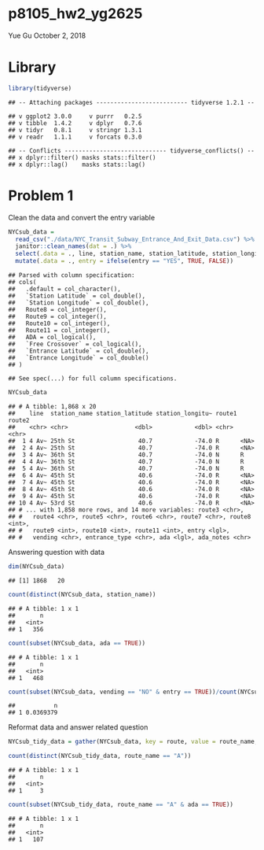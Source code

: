 p8105\_hw2\_yg2625
================
Yue Gu
October 2, 2018

Library
=======

``` r
library(tidyverse)
```

    ## -- Attaching packages -------------------------- tidyverse 1.2.1 --

    ## v ggplot2 3.0.0     v purrr   0.2.5
    ## v tibble  1.4.2     v dplyr   0.7.6
    ## v tidyr   0.8.1     v stringr 1.3.1
    ## v readr   1.1.1     v forcats 0.3.0

    ## -- Conflicts ----------------------------- tidyverse_conflicts() --
    ## x dplyr::filter() masks stats::filter()
    ## x dplyr::lag()    masks stats::lag()

Problem 1
=========

Clean the data and convert the entry variable

``` r
NYCsub_data = 
  read_csv("./data/NYC_Transit_Subway_Entrance_And_Exit_Data.csv") %>% 
  janitor::clean_names(dat = .) %>% 
  select(.data = ., line, station_name, station_latitude, station_longitude, route1:route11, entry, vending, entrance_type, ada, ada_notes) %>% 
  mutate(.data = ., entry = ifelse(entry == "YES", TRUE, FALSE))
```

    ## Parsed with column specification:
    ## cols(
    ##   .default = col_character(),
    ##   `Station Latitude` = col_double(),
    ##   `Station Longitude` = col_double(),
    ##   Route8 = col_integer(),
    ##   Route9 = col_integer(),
    ##   Route10 = col_integer(),
    ##   Route11 = col_integer(),
    ##   ADA = col_logical(),
    ##   `Free Crossover` = col_logical(),
    ##   `Entrance Latitude` = col_double(),
    ##   `Entrance Longitude` = col_double()
    ## )

    ## See spec(...) for full column specifications.

``` r
NYCsub_data 
```

    ## # A tibble: 1,868 x 20
    ##    line  station_name station_latitude station_longitu~ route1 route2
    ##    <chr> <chr>                   <dbl>            <dbl> <chr>  <chr> 
    ##  1 4 Av~ 25th St                  40.7            -74.0 R      <NA>  
    ##  2 4 Av~ 25th St                  40.7            -74.0 R      <NA>  
    ##  3 4 Av~ 36th St                  40.7            -74.0 N      R     
    ##  4 4 Av~ 36th St                  40.7            -74.0 N      R     
    ##  5 4 Av~ 36th St                  40.7            -74.0 N      R     
    ##  6 4 Av~ 45th St                  40.6            -74.0 R      <NA>  
    ##  7 4 Av~ 45th St                  40.6            -74.0 R      <NA>  
    ##  8 4 Av~ 45th St                  40.6            -74.0 R      <NA>  
    ##  9 4 Av~ 45th St                  40.6            -74.0 R      <NA>  
    ## 10 4 Av~ 53rd St                  40.6            -74.0 R      <NA>  
    ## # ... with 1,858 more rows, and 14 more variables: route3 <chr>,
    ## #   route4 <chr>, route5 <chr>, route6 <chr>, route7 <chr>, route8 <int>,
    ## #   route9 <int>, route10 <int>, route11 <int>, entry <lgl>,
    ## #   vending <chr>, entrance_type <chr>, ada <lgl>, ada_notes <chr>

Answering question with data

``` r
dim(NYCsub_data)
```

    ## [1] 1868   20

``` r
count(distinct(NYCsub_data, station_name))
```

    ## # A tibble: 1 x 1
    ##       n
    ##   <int>
    ## 1   356

``` r
count(subset(NYCsub_data, ada == TRUE))
```

    ## # A tibble: 1 x 1
    ##       n
    ##   <int>
    ## 1   468

``` r
count(subset(NYCsub_data, vending == "NO" & entry == TRUE))/count(NYCsub_data)
```

    ##           n
    ## 1 0.0369379

Reformat data and answer related question

``` r
NYCsub_tidy_data = gather(NYCsub_data, key = route, value = route_name, route1:route11)

count(distinct(NYCsub_tidy_data, route_name == "A"))
```

    ## # A tibble: 1 x 1
    ##       n
    ##   <int>
    ## 1     3

``` r
count(subset(NYCsub_tidy_data, route_name == "A" & ada == TRUE))
```

    ## # A tibble: 1 x 1
    ##       n
    ##   <int>
    ## 1   107
